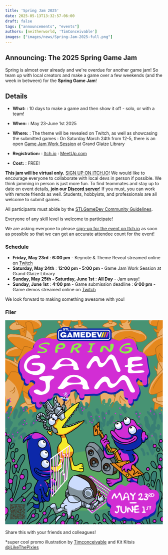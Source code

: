 ```yaml
---
title: 'Spring Jam 2025'
date: 2025-05-13T13:32:57-06:00
draft: false
tags: ["announcements", "events"]
authors: [neitherworld, 'TimConceivable']
images: ["images/news/Spring-Jam-2025-full.png"]
---
```


## Announcing: The 2025 Spring Game Jam

Spring is almost over already and we're overdue for another game jam! So team up with local creators and make a game over a few weekends (and the week in between) for the **Spring Game Jam**!  

## Details

- **What:**
  : 10 days to make a game and then show it off - solo, or with a team!

- **When:**
  : May 23-June 1st 2025

- **Where:**
  : The theme will be revealed on Twitch, as well as showcasing the submitted games
  : On Saturday March 24th from 12-5, there is an open [Game Jam Work Session](https://www.meetup.com/st-louis-game-developers/events/307748696/) at Grand Glaize Library

- **Registration:**
  : [Itch.io](https://itch.io/jam/stlgamedev-spring-jam)
  : [<i class="i fa-brands fa-meetup me-1"></i> MeetUp.com](https://www.meetup.com/st-louis-game-developers/events/307433670/)

- **Cost:**
  : FREE!

**This jam will be virtual only.** [SIGN UP ON ITCH.IO](https://itch.io/jam/stlgamedev-spring-jam)!
We would like to encourage everyone to collaborate with local devs in person if possible. We think jamming in person is just more fun. To find teammates and stay up to date on event details, **join our [Discord server](https://discord.gg/mTMKpre)**! If you must, you can work with remote friends as well. Students, hobbyists, and professionals are all welcome to submit games.

All participants must abide by the [STLGameDev Community Guidelines](https://stlgame.dev/about/#community-guidelines).

Everyone of any skill level is welcome to participate!

<div class="alert alert-warning d-flex flex-row">
<div class="p-1 me-2">
<i class="i fa-sharp-duotone fa-regular fa-triangle-exclamation fa-2x"></i>
</div>
<div class="px-1">We are asking everyone to please <a href="https://itch.io/jam/stlgamedev-spring-jam">sign-up for the event on Itch.io</a> as soon as possible so that we can get an accurate attendee count for the event!</div>
</div>

### Schedule

- **Friday, May 23rd**
  : **6:00 pm** - Keynote & Theme Reveal streamed online on [Twitch](https://www.twitch.tv/STLGameDev)
- **Saturday, May 24th**
  : **12:00 pm - 5:00 pm** - Game Jam Work Session at Grand Glaize Library
- **Sunday, May 25th - Saturday, June 1st**
  : **All Day** - Jam away!
- **Sunday, June 1st**
  : **4:00 pm** - Game submission deadline
  : **6:00 pm** - Game demos streamed online on [Twitch](https://www.twitch.tv/STLGameDev)

We look forward to making something awesome with you!

### Flier

![Spring Game Jam 2025 Flier](images/Spring-Jam-2025-poster.png)

Share this with your friends and colleagues!

*super cool promo illustration by [Timconceivable](https://timconceivable.itch.io/) and Kit Kitsis [@iLikeThePixies](https://linktr.ee/ilikethepixies)
